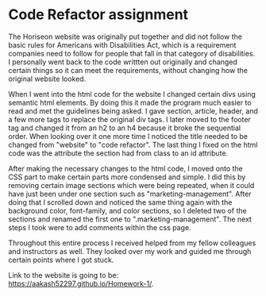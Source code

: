 # Code Refactor assignment

The Horiseon website was originally put together and did not follow the basic rules for Americans with Disabilities Act, which is a requirement companies need to follow for people that fall in that category of disabilities. I personally went back to the code writtten out originally and changed certain things so it can meet the requirements, without changing how the original website looked.

When I went into the html code for the website I changed certain divs using semantic html elements. By doing this it made the program much easier to read and met the guidelines being asked. I gave section, article, header, and a few more tags to replace the original div tags. I later moved to the footer tag and changed it from an h2 to an h4 because it broke the sequential order. When looking over it one more time I noticed the title needed to be changed from "website" to "code refactor". The last thing I fixed on the html code was the attribute the section had from class to an id attribute. 

After making the necessary changes to the html code, I moved onto the CSS part to make certain parts more condensed and simple. I did this by removing certain image sections which were being repeated, when it could have just been under one section such as "marketing-management". After doing that I scrolled down and noticed the same thing again with the background color, font-family, and color sections, so I deleted two of the sections and renamed the first one to ".marketing-management". The next steps I took were to add comments within the css page. 

Throughout this entire process I received helped from my fellow colleagues and instructors as well. They looked over my work and guided me through certain points where I got stuck. 

Link to the website is going to be:  https://aakash52297.github.io/Homework-1/.
